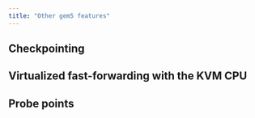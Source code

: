 ```yaml
---
title: "Other gem5 features"
---
```


## Checkpointing

## Virtualized fast-forwarding with the KVM CPU

## Probe points
